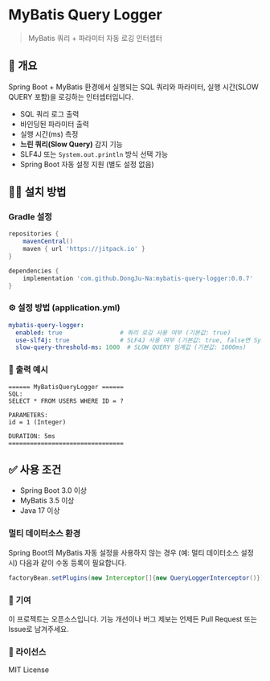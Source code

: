 # MyBatis Query Logger

> MyBatis 쿼리 + 파라미터 자동 로깅 인터셉터

## 📌 개요

Spring Boot + MyBatis 환경에서 실행되는 SQL 쿼리와 파라미터, 실행 시간(SLOW QUERY 포함)을 로깅하는 인터셉터입니다.

- SQL 쿼리 로그 출력
- 바인딩된 파라미터 출력
- 실행 시간(ms) 측정
- **느린 쿼리(Slow Query)** 감지 기능
- SLF4J 또는 `System.out.println` 방식 선택 가능
- Spring Boot 자동 설정 지원 (별도 설정 없음)

## 🧑‍💻 설치 방법

### Gradle 설정

```groovy
repositories {
    mavenCentral()
    maven { url 'https://jitpack.io' }
}

dependencies {
    implementation 'com.github.DongJu-Na:mybatis-query-logger:0.0.7'
}
```

### ⚙️ 설정 방법 (application.yml)
```yaml
mybatis-query-logger:
  enabled: true                # 쿼리 로깅 사용 여부 (기본값: true)
  use-slf4j: true              # SLF4J 사용 여부 (기본값: true, false면 System.out 출력)
  slow-query-threshold-ms: 1000  # SLOW QUERY 임계값 (기본값: 1000ms)
```

### 🧾 출력 예시
```vbnet
====== MyBatisQueryLogger ======
SQL:
SELECT * FROM USERS WHERE ID = ?

PARAMETERS:
id = 1 (Integer)

DURATION: 5ms
================================
```

## ✅ 사용 조건
- Spring Boot 3.0 이상
- MyBatis 3.5 이상
- Java 17 이상

### 멀티 데이터소스 환경

Spring Boot의 MyBatis 자동 설정을 사용하지 않는 경우 (예: 멀티 데이터소스 설정 시) 
다음과 같이 수동 등록이 필요합니다.

```java
factoryBean.setPlugins(new Interceptor[]{new QueryLoggerInterceptor()});

```

### 📝 기여
이 프로젝트는 오픈소스입니다.
기능 개선이나 버그 제보는 언제든 Pull Request 또는 Issue로 남겨주세요.

### 📄 라이선스
MIT License